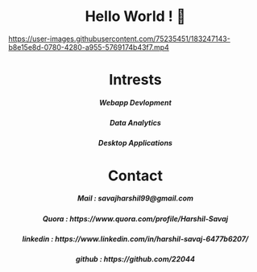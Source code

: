 ###                                               <h1 align ="center"> Hello World ! 👋 </h1>

https://user-images.githubusercontent.com/75235451/183247143-b8e15e8d-0780-4280-a955-5769174b43f7.mp4

<h1 align="center" style="bold">Intrests</h2>
<h5 align="center">Webapp Devlopment <br></h5>
<h5 align="center">Data Analytics    <br>
<h5 align="center">Desktop Applications <br>


<h1 align="center">Contact</h2>
<h5 align="center">Mail             : savajharshil99@gmail.com </br></h5>
<h5 align="center">Quora            : https://www.quora.com/profile/Harshil-Savaj</br></h5>
<h5 align="center">linkedin         : https://www.linkedin.com/in/harshil-savaj-6477b6207/<br></h5>
<h5 align="center">github           : https://github.com/22044</h5>






